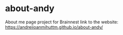 # about-andy
 About me page project for Brainnest
link to the website: https://andreiioanmihuttm.github.io/about-andy/
